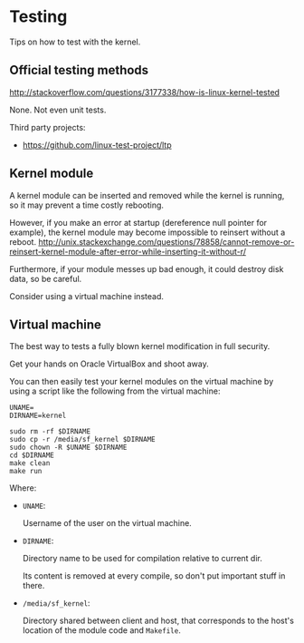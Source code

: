 # Testing

Tips on how to test with the kernel.

## Official testing methods

<http://stackoverflow.com/questions/3177338/how-is-linux-kernel-tested>

None. Not even unit tests.

Third party projects:

- <https://github.com/linux-test-project/ltp>

## Kernel module

A kernel module can be inserted and removed while the kernel is running, so it may prevent a time costly rebooting.

However, if you make an error at startup (dereference null pointer for example), the kernel module may become impossible to reinsert without a reboot. <http://unix.stackexchange.com/questions/78858/cannot-remove-or-reinsert-kernel-module-after-error-while-inserting-it-without-r/>

Furthermore, if your module messes up bad enough, it could destroy disk data, so be careful.

Consider using a virtual machine instead.

## Virtual machine

The best way to tests a fully blown kernel modification in full security.

Get your hands on Oracle VirtualBox and shoot away.

You can then easily test your kernel modules on the virtual machine by using a script like the following from the virtual machine:

    UNAME=
    DIRNAME=kernel

    sudo rm -rf $DIRNAME
    sudo cp -r /media/sf_kernel $DIRNAME
    sudo chown -R $UNAME $DIRNAME
    cd $DIRNAME
    make clean
    make run

Where:

-   `UNAME`:

    Username of the user on the virtual machine.

-   `DIRNAME`:

    Directory name to be used for compilation relative to current dir.

    Its content is removed at every compile, so don't put important stuff in there.

-   `/media/sf_kernel`:

    Directory shared between client and host, that corresponds to the host's location of the module code and `Makefile`.

